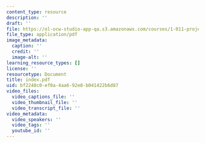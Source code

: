 ```yaml
---
content_type: resource
description: ''
draft: ''
file: https://ol-ocw-studio-app-qa.s3.amazonaws.com/courses/1-011-project-evaluation-spring-2011/index.pdf
file_type: application/pdf
image_metadata:
  caption: ''
  credit: ''
  image-alt: ''
learning_resource_types: []
license: ''
resourcetype: Document
title: index.pdf
uid: bf2248c0-ef0a-4aa6-92e8-b041422b6d87
video_files:
  video_captions_file: ''
  video_thumbnail_file: ''
  video_transcript_file: ''
video_metadata:
  video_speakers: ''
  video_tags: ''
  youtube_id: ''
---
```

